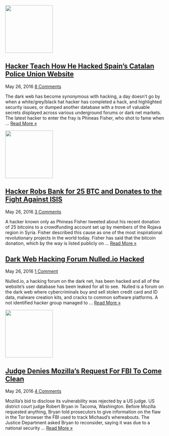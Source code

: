 <article class="item-list">
    <div class="post-thumbnail">
    <a href="https://www.deepdotweb.com/2016/05/26/police-catalan-hack/" title="Permalink to Hacker Teach How He Hacked Spain’s Catalan Police Union Website" rel="bookmark">
    <img width="150" height="150" src="https://www.deepdotweb.com/wp-content/uploads/2016/05/hackertutorial-150x150.png" class="attachment-thumbnail size-thumbnail wp-post-image" alt="" srcset="https://www.deepdotweb.com/wp-content/uploads/2016/05/hackertutorial-150x150.png 150w, https://www.deepdotweb.com/wp-content/uploads/2016/05/hackertutorial-55x55.png 55w, https://www.deepdotweb.com/wp-content/uploads/2016/05/hackertutorial-50x50.png 50w" sizes="(max-width: 150px) 100vw, 150px" /> <span class="overlay-icon"></span>
    </a>
    </div>
    <h2 class="post-box-title"><a href="https://www.deepdotweb.com/2016/05/26/police-catalan-hack/" title="Permalink to Hacker Teach How He Hacked Spain’s Catalan Police Union Website" rel="bookmark">Hacker Teach How He Hacked Spain’s Catalan Police Union Website</a></h2>
    <p class="post-meta">
    <span>May 26, 2016</span>
    <span><a href="https://www.deepdotweb.com/2016/05/26/police-catalan-hack/#comments">8 Comments</a></span>
    </p>
    <div class="entry">
    <p>The dark web has become synonymous with hacking, a day doesn’t go by when a white/grey/black hat hacker has completed a hack, and highlighted security issues, or dumped another database with a trove of valuable secrets displayed across various underground forums or dark net markets. The latest hacker to enter the fray is Phineas Fisher, who shot to fame when ... <a class="more-link" href="https://www.deepdotweb.com/2016/05/26/police-catalan-hack/">Read More &raquo;</a></p>
    </div>
    <div class="clear"></div>
</article>

<article class="item-list">
    <div class="post-thumbnail">
    <a href="https://www.deepdotweb.com/2016/05/26/hacker-robs-bank-25-btc-donates-fight-isis/" title="Permalink to Hacker Robs Bank for 25 BTC and Donates to the Fight Against ISIS" rel="bookmark">
    <img width="150" height="150" src="https://www.deepdotweb.com/wp-content/uploads/2016/05/hack-150x150.png" class="attachment-thumbnail size-thumbnail wp-post-image" alt="" srcset="https://www.deepdotweb.com/wp-content/uploads/2016/05/hack-150x150.png 150w, https://www.deepdotweb.com/wp-content/uploads/2016/05/hack-55x55.png 55w, https://www.deepdotweb.com/wp-content/uploads/2016/05/hack-50x50.png 50w" sizes="(max-width: 150px) 100vw, 150px" /> <span class="overlay-icon"></span>
    </a>
    </div>
    <h2 class="post-box-title"><a href="https://www.deepdotweb.com/2016/05/26/hacker-robs-bank-25-btc-donates-fight-isis/" title="Permalink to Hacker Robs Bank for 25 BTC and Donates to the Fight Against ISIS" rel="bookmark">Hacker Robs Bank for 25 BTC and Donates to the Fight Against ISIS</a></h2>
    <p class="post-meta">
    <span>May 26, 2016</span>
    <span><a href="https://www.deepdotweb.com/2016/05/26/hacker-robs-bank-25-btc-donates-fight-isis/#comments">3 Comments</a></span>
    </p>
    <div class="entry">
    <p>A hacker known only as Phineas Fisher tweeted about his recent donation of 25 bitcoins to a crowdfunding account set up by members of the Rojava region in Syria. Fisher described this cause as one of the most inspirational revolutionary projects in the world today. Fisher has said that the bitcoin donation, which by the way is listed publicly on ... <a class="more-link" href="https://www.deepdotweb.com/2016/05/26/hacker-robs-bank-25-btc-donates-fight-isis/">Read More &raquo;</a></p>
    </div>
    <div class="clear"></div>
</article>

<article class="item-list">
    <h2 class="post-box-title"><a href="https://www.deepdotweb.com/2016/05/26/dark-web-hacking-forum-nulled-io-hacked/" title="Permalink to Dark Web Hacking Forum Nulled.io Hacked" rel="bookmark">Dark Web Hacking Forum Nulled.io Hacked</a></h2>
    <p class="post-meta">
    <span>May 26, 2016</span>
    <span><a href="https://www.deepdotweb.com/2016/05/26/dark-web-hacking-forum-nulled-io-hacked/#comments">1 Comment</a></span>
    </p>
    <div class="entry">
    <p>Nulled.io, a hacking forum on the dark net, has been hacked and all of the website’s user database has been leaked for all to see.  Nulled is a forum on the dark web where cybercriminals buy and sell stolen credit card and ID data, malware creation kits, and cracks to common software platforms. A not identified hacker group managed to ... <a class="more-link" href="https://www.deepdotweb.com/2016/05/26/dark-web-hacking-forum-nulled-io-hacked/">Read More &raquo;</a></p>
    </div>
    <div class="clear"></div>
</article>

<article class="item-list">
    <div class="post-thumbnail">
    <a href="https://www.deepdotweb.com/2016/05/26/judge-denies-mozillas-request-fbi-come-clean/" title="Permalink to Judge Denies Mozilla’s Request For FBI To Come Clean" rel="bookmark">
    <img width="150" height="150" src="https://www.deepdotweb.com/wp-content/uploads/2016/05/moz-150x150.jpg" class="attachment-thumbnail size-thumbnail wp-post-image" alt="" srcset="https://www.deepdotweb.com/wp-content/uploads/2016/05/moz-150x150.jpg 150w, https://www.deepdotweb.com/wp-content/uploads/2016/05/moz-55x55.jpg 55w, https://www.deepdotweb.com/wp-content/uploads/2016/05/moz-50x50.jpg 50w" sizes="(max-width: 150px) 100vw, 150px" /> <span class="overlay-icon"></span>
    </a>
    </div>
    <h2 class="post-box-title"><a href="https://www.deepdotweb.com/2016/05/26/judge-denies-mozillas-request-fbi-come-clean/" title="Permalink to Judge Denies Mozilla’s Request For FBI To Come Clean" rel="bookmark">Judge Denies Mozilla’s Request For FBI To Come Clean</a></h2>
    <p class="post-meta">
    <span>May 26, 2016</span>
    <span><a href="https://www.deepdotweb.com/2016/05/26/judge-denies-mozillas-request-fbi-come-clean/#comments">4 Comments</a></span>
    </p>
    <div class="entry">
    <p>Mozilla’s bid to disclose its vulnerability was rejected by a US judge. US district court judge Robert Bryan in Tacoma, Washington. Before Mozilla requested anything, Bryan told prosecutors to give information on the flaw in the Tor browser the FBI used to track Michaud’s whereabouts. The Justice Department asked Bryan to reconsider, saying it was due to a national security ... <a class="more-link" href="https://www.deepdotweb.com/2016/05/26/judge-denies-mozillas-request-fbi-come-clean/">Read More &raquo;</a></p>
    </div>
    <div class="clear"></div>
</article>


